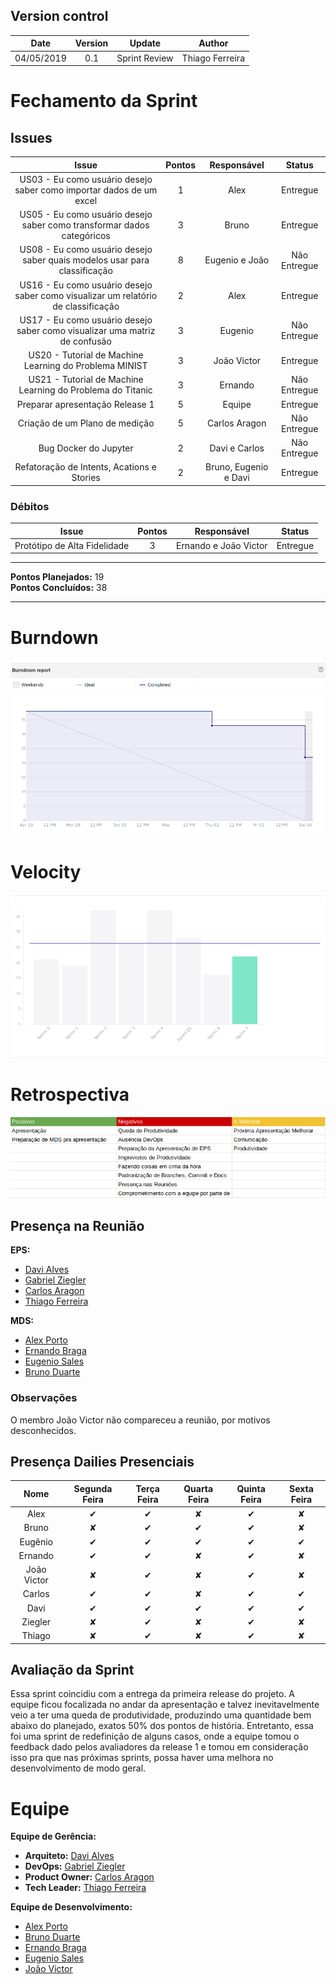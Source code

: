 ## Version control

|Date|Version|Update|Author|
|:--:|:----:|:-------:|:---:|
|04/05/2019|0.1|Sprint Review|Thiago Ferreira|


# Fechamento da Sprint

## Issues
|Issue|Pontos|Responsável|Status|
|:--:|:-------:|:--:|:---:|
|US03 - Eu como usuário desejo saber como importar dados de um excel|1|Alex|Entregue|
|US05 - Eu como usuário desejo saber como transformar dados categóricos|3|Bruno |Entregue|
|US08 - Eu como usuário desejo saber quais modelos usar para classificação|8|Eugenio e João|Não Entregue|
|US16 - Eu como usuário desejo saber como visualizar um relatório de classificação|2|Alex|Entregue|
|US17 - Eu como usuário desejo saber como visualizar uma matriz de confusão|3|Eugenio|Não Entregue|
|US20 - Tutorial de Machine Learning do Problema MINIST|3|João Victor|Entregue|
|US21 - Tutorial de Machine Learning do Problema do Titanic|3|Ernando|Não Entregue|
|Preparar apresentação Release 1|5|Equipe|Entregue|
|Criação de um Plano de medição|5|Carlos Aragon|Não Entregue|
|Bug Docker do Jupyter|2|Davi e Carlos|Não Entregue|
|Refatoração de Intents, Acations e Stories|2|Bruno, Eugenio e Davi|Entregue|

### Débitos
|Issue|Pontos|Responsável|Status|
|:--:|:-------:|:--:|:---:|
|Protótipo de Alta Fidelidade|3|Ernando e João Victor|Entregue|


___
**Pontos Planejados:** 19 <br>
**Pontos Concluídos:** 38
___

# Burndown
![](../img/burndownsprint6.png)

# Velocity
![](../img/velocitysprint6.png)

# Retrospectiva
![](../img/reviewsprint6.png)

## Presença na Reunião
**EPS:** 
* [Davi Alves](https://github.com/davialvb)
* [Gabriel Ziegler](https://github.com/gabrielziegler3)
* [Carlos Aragon](https://github.com/carlosaragon)
* [Thiago Ferreira](https://github.com/thiagoiferreira)

**MDS:** 
- [Alex Porto](https://github.com/alexportof)
- [Ernando Braga](https://github.com/ZarathosDeath)
- [Eugenio Sales](https://github.com/Eugeniosales)
- [Bruno Duarte](https://github.com/Mexazonic)


### Observações
O membro João Victor não compareceu a reunião, por motivos desconhecidos.


## Presença Dailies Presenciais

| Nome    |Segunda Feira|Terça Feira|Quarta Feira| Quinta Feira| Sexta Feira|
|:-----:  |:-----------------:|:----------------:|:----------------:|:-----------------:|:----------------:|
|Alex     |✔|✔|✘|✔|✘|
|Bruno    |✘|✔|✔|✔|✘|
|Eugênio  |✔|✔|✔|✔|✔|
|Ernando  |✔|✔|✘|✔|✘|
|João Victor|✘|✔|✘|✔|✘|
|Carlos   |✔|✔|✘|✔|✔|
|Davi     |✔|✔|✔|✔|✔|
|Ziegler  |✘|✔|✘|✔|✘|
|Thiago   |✘|✔|✘|✔|✘|



## Avaliação da Sprint
Essa sprint coincidiu com a entrega da primeira release do projeto. A equipe ficou focalizada no andar da apresentação e talvez inevitavelmente veio a ter uma queda de produtividade, produzindo uma quantidade bem abaixo do planejado, exatos 50% dos pontos de história.
Entretanto, essa foi uma sprint de redefinição de alguns casos, onde a equipe tomou o feedback dado pelos avaliadores da release 1 e tomou em consideração isso pra que nas próximas sprints, possa haver uma melhora no desenvolvimento de modo geral. 

# Equipe
**Equipe de Gerência:** 
* **Arquiteto:** [Davi Alves](https://github.com/davialvb)  
* **DevOps:** [Gabriel Ziegler](https://github.com/gabrielziegler3) <br>
* **Product Owner:** [Carlos Aragon](https://github.com/carlosaragon) <br>
* **Tech Leader:** [Thiago Ferreira](https://github.com/thiagoiferreira)

**Equipe de Desenvolvimento:** 
- [Alex Porto](https://github.com/alexportof)
- [Bruno Duarte](https://github.com/Mexazonic)
- [Ernando Braga](https://github.com/ZarathosDeath)
- [Eugenio Sales](https://github.com/Eugeniosales)
- [João Victor](https://github.com/joao15victor08)